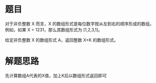 # 题目
对于非负整数 X 而言，X 的数组形式是每位数字按从左到右的顺序形成的数组。例如，如果 X = 1231，那么其数组形式为 [1,2,3,1]。  

给定非负整数 X 的数组形式 A，返回整数 X+K 的数组形式。

# 解题思路
先计算数组A代表的X值，加上K后以数组形式返回即可